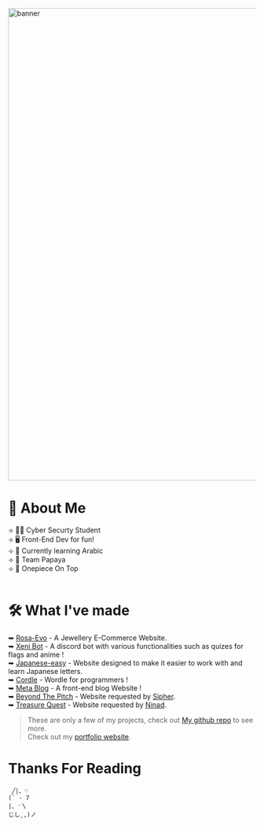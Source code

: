 <img src="https://i.pinimg.com/originals/b1/5b/d5/b15bd596014d9d9310e59b07b85da550.gif" alt="banner" style="width: 100vw;" />

# 🦦 About Me


⟢ 🐱‍💻 Cyber Securty Student <br/>
⟢ 🖥️ Front-End Dev for fun! <br/>
⟢ 🐪 Currently learning Arabic <br/>
⟢ 🧡 Team Papaya <br/>
⟢ 👒 Onepiece On Top <br/><br/>

# 🛠️ What I've made
➥ [Rosa-Evo](https://github.com/ceasonal/rosa.evo) - A Jewellery E-Commerce Website. <br/> 
➥ [Xeni Bot](https://github.com/ceasonal/xeni-Dev) - A discord bot with various functionalities such as quizes for flags and anime ! <br/>
➥ [Japanese-easy](https://github.com/ceasonal/learn-japanese) - Website designed to make it easier to work with and learn Japanese letters. <br/>
➥ [Cordle](https://github.com/crizmo/Cordle) - Wordle for programmers ! <br/>
➥ [Meta Blog](https://github.com/ceasonal/blogs) - A front-end blog Website ! <br/>
➥ [Beyond The Pitch](https://github.com/ceasonal/ValuePredictor) - Website requested by [Sipher](https://github.com/Sipher2003/Beyond-The-Pitch).  <br/>
➥ [Treasure Quest](https://github.com/ceasonal/treasure-quest-web) - Website requested by [Ninad](https://github.com/NinadKarkhanis/TreasureQuest). <br/>

> These are only a few of my projects, check out [My github repo](https://github.com/ceasonal?tab=repositories) to see more. <br/>
> Check out my [portfolio website](ceasonal.vercel.app).


# Thanks For Reading

```
 ╱|、♡
(` - 7
|、⁻〵
じしˍ,)ノ
```

